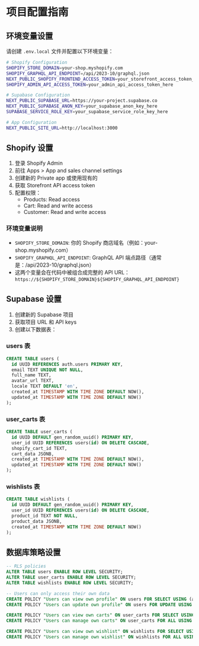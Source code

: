 # 项目配置指南

## 环境变量设置

请创建 `.env.local` 文件并配置以下环境变量：

```bash
# Shopify Configuration
SHOPIFY_STORE_DOMAIN=your-shop.myshopify.com
SHOPIFY_GRAPHQL_API_ENDPOINT=/api/2023-10/graphql.json
NEXT_PUBLIC_SHOPIFY_FRONTEND_ACCESS_TOKEN=your_storefront_access_token_here
SHOPIFY_ADMIN_API_ACCESS_TOKEN=your_admin_api_access_token_here

# Supabase Configuration  
NEXT_PUBLIC_SUPABASE_URL=https://your-project.supabase.co
NEXT_PUBLIC_SUPABASE_ANON_KEY=your_supabase_anon_key_here
SUPABASE_SERVICE_ROLE_KEY=your_supabase_service_role_key_here

# App Configuration
NEXT_PUBLIC_SITE_URL=http://localhost:3000
```

## Shopify 设置

1. 登录 Shopify Admin
2. 前往 Apps > App and sales channel settings
3. 创建新的 Private app 或使用现有的
4. 获取 Storefront API access token
5. 配置权限：
   - Products: Read access
   - Cart: Read and write access
   - Customer: Read and write access

### 环境变量说明

- `SHOPIFY_STORE_DOMAIN`: 你的 Shopify 商店域名（例如：your-shop.myshopify.com）
- `SHOPIFY_GRAPHQL_API_ENDPOINT`: GraphQL API 端点路径（通常是：/api/2023-10/graphql.json）
- 这两个变量会在代码中被组合成完整的 API URL：`https://${SHOPIFY_STORE_DOMAIN}${SHOPIFY_GRAPHQL_API_ENDPOINT}`

## Supabase 设置

1. 创建新的 Supabase 项目
2. 获取项目 URL 和 API keys
3. 创建以下数据表：

### users 表
```sql
CREATE TABLE users (
  id UUID REFERENCES auth.users PRIMARY KEY,
  email TEXT UNIQUE NOT NULL,
  full_name TEXT,
  avatar_url TEXT,
  locale TEXT DEFAULT 'en',
  created_at TIMESTAMP WITH TIME ZONE DEFAULT NOW(),
  updated_at TIMESTAMP WITH TIME ZONE DEFAULT NOW()
);
```

### user_carts 表
```sql
CREATE TABLE user_carts (
  id UUID DEFAULT gen_random_uuid() PRIMARY KEY,
  user_id UUID REFERENCES users(id) ON DELETE CASCADE,
  shopify_cart_id TEXT,
  cart_data JSONB,
  created_at TIMESTAMP WITH TIME ZONE DEFAULT NOW(),
  updated_at TIMESTAMP WITH TIME ZONE DEFAULT NOW()
);
```

### wishlists 表
```sql
CREATE TABLE wishlists (
  id UUID DEFAULT gen_random_uuid() PRIMARY KEY,
  user_id UUID REFERENCES users(id) ON DELETE CASCADE,
  product_id TEXT NOT NULL,
  product_data JSONB,
  created_at TIMESTAMP WITH TIME ZONE DEFAULT NOW()
);
```

## 数据库策略设置

```sql
-- RLS policies
ALTER TABLE users ENABLE ROW LEVEL SECURITY;
ALTER TABLE user_carts ENABLE ROW LEVEL SECURITY;
ALTER TABLE wishlists ENABLE ROW LEVEL SECURITY;

-- Users can only access their own data
CREATE POLICY "Users can view own profile" ON users FOR SELECT USING (auth.uid() = id);
CREATE POLICY "Users can update own profile" ON users FOR UPDATE USING (auth.uid() = id);

CREATE POLICY "Users can view own carts" ON user_carts FOR SELECT USING (auth.uid() = user_id);
CREATE POLICY "Users can manage own carts" ON user_carts FOR ALL USING (auth.uid() = user_id);

CREATE POLICY "Users can view own wishlist" ON wishlists FOR SELECT USING (auth.uid() = user_id);
CREATE POLICY "Users can manage own wishlist" ON wishlists FOR ALL USING (auth.uid() = user_id);
``` 